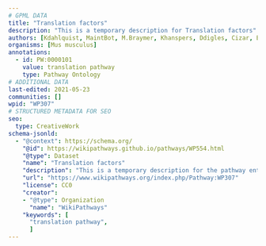 ```yaml
---
# GPML DATA
title: "Translation factors"
description: "This is a temporary description for Translation factors"
authors: [Kdahlquist, MaintBot, M.Braymer, Khanspers, Ddigles, Cizar, Egonw, Eweitz]
organisms: [Mus musculus]
annotations:
  - id: PW:0000101
    value: translation pathway
    type: Pathway Ontology
# ADDITIONAL DATA
last-edited: 2021-05-23
communities: []
wpid: "WP307"
# STRUCTURED METADATA FOR SEO
seo:
  type: CreativeWork
schema-jsonld:
  - "@context": https://schema.org/
    "@id": https://wikipathways.github.io/pathways/WP554.html
    "@type": Dataset
    "name": "Translation factors"
    "description": "This is a temporary description for the pathway entitled: Translation factors"
    "url": "https://www.wikipathways.org/index.php/Pathway:WP307"
    "license": CC0
    "creator":
    - "@type": Organization
      "name": "WikiPathways"
    "keywords": [
      "translation pathway",
      ]
---
```

